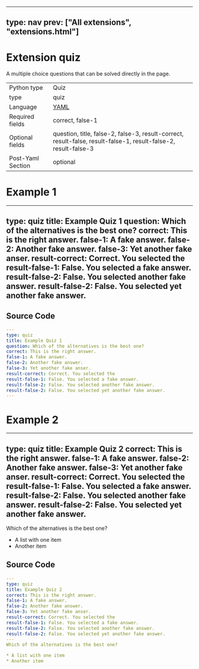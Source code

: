 



---
type: nav
prev: ["All extensions", "extensions.html"]
---





# Extension quiz

A multiple choice questions that can be solved directly in the page.




<table class="table"><tbody><td>Python type</td><td>Quiz</td>
<tr></tr>
<td>type</td><td>quiz</td>
<tr></tr>
<td>Language</td><td><a href="#">YAML</a></td>
<tr></tr>
<td>Required fields</td><td>correct, false-1</td>
<tr></tr>
<td>Optional fields</td><td>question, title, false-2, false-3, result-correct, result-false, result-false-1, result-false-2, result-false-3</td>
<tr></tr>
<td>Post-Yaml Section</td><td>optional</td>
<tr></tr></tbody></table>






# Example 1

---
type: quiz
title: Example Quiz 1
question: Which of the alternatives is the best one?
correct: This is the right answer.
false-1: A fake answer.
false-2: Another fake answer.
false-3: Yet another fake anser.
result-correct: Correct. You selected the 
result-false-1: False. You selected a fake answer.
result-false-2: False. You selected another fake answer.
result-false-2: False. You selected yet another fake answer.
---






## Source Code

```yaml
---
type: quiz
title: Example Quiz 1
question: Which of the alternatives is the best one?
correct: This is the right answer.
false-1: A fake answer.
false-2: Another fake answer.
false-3: Yet another fake anser.
result-correct: Correct. You selected the 
result-false-1: False. You selected a fake answer.
result-false-2: False. You selected another fake answer.
result-false-2: False. You selected yet another fake answer.
---
```






# Example 2

---
type: quiz
title: Example Quiz 2
correct: This is the right answer.
false-1: A fake answer.
false-2: Another fake answer.
false-3: Yet another fake anser.
result-correct: Correct. You selected the 
result-false-1: False. You selected a fake answer.
result-false-2: False. You selected another fake answer.
result-false-2: False. You selected yet another fake answer.
---
Which of the alternatives is the best one?

* A list with one item
* Another item






## Source Code

```yaml
---
type: quiz
title: Example Quiz 2
correct: This is the right answer.
false-1: A fake answer.
false-2: Another fake answer.
false-3: Yet another fake anser.
result-correct: Correct. You selected the 
result-false-1: False. You selected a fake answer.
result-false-2: False. You selected another fake answer.
result-false-2: False. You selected yet another fake answer.
---
Which of the alternatives is the best one?

* A list with one item
* Another item
```



